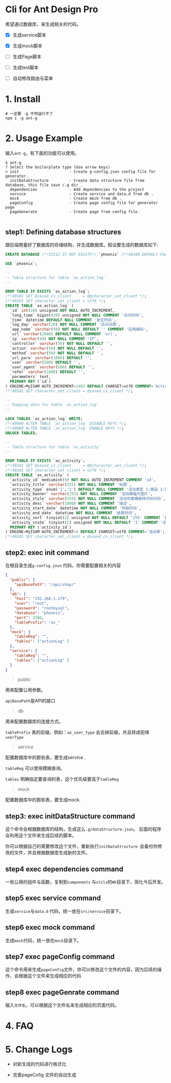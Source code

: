 # Cli for Ant Design Pro

希望通过数据库，来生成相关的代码。

- [x] 生成service脚本
- [x] 生成mock脚本
- [ ] 生成Page脚本
- [ ] 生成test脚本
- [ ] 自动修改路由与菜单



# 1. Install



```shell
# 一定要 -g 不然运行不了
npm i -g ant-g
```



# 2. Usage Example

输入`ant-g`，有下面的功能可以使用。

```shell
$ ant-g
? Select the boilerplate type (Use arrow keys)
> init                      - Create g-config.json config file for generator.
  initDataStructure         - Create data structure file from database, this file save /.g dir .
  dependencies              - Add dependencies to the project
  service                   - Create service and data.d from db .
  mock                      - Create mock from db .
  pageConfig                - Create page config file for generator page
  pageGenerate              - Create page from config file.


```



## step1: Defining database structures

跟后端商量好了数据库的存储结构，并生成数据库。假设要生成的数据库如下:

```sql
CREATE DATABASE /*!32312 IF NOT EXISTS*/ `phoenix` /*!40100 DEFAULT CHARACTER SET utf8 */;

USE `phoenix`;

--
-- Table structure for table `as_action_log`
--

DROP TABLE IF EXISTS `as_action_log`;
/*!40101 SET @saved_cs_client     = @@character_set_client */;
/*!40101 SET character_set_client = utf8 */;
CREATE TABLE `as_action_log` (
  `id` int(10) unsigned NOT NULL AUTO_INCREMENT,
  `long_time` bigint(20) unsigned NOT NULL COMMENT '访问时间',
  `time` datetime DEFAULT NULL COMMENT '发生时间',
  `log_day` varchar(20) NOT NULL COMMENT '访问日期',
  `app_name` varchar(50) NOT NULL DEFAULT '' COMMENT '应用编码',
  `url` varchar(2000) DEFAULT NULL COMMENT 'url',
  `ip` varchar(50) NOT NULL COMMENT 'IP',
  `controller` varchar(50) NOT NULL DEFAULT '',
  `action` varchar(50) NOT NULL DEFAULT '',
  `method` varchar(50) NOT NULL DEFAULT '',
  `url_para` varchar(1000) DEFAULT '',
  `user` varchar(500) DEFAULT '',
  `user_agent` varchar(500) DEFAULT '',
  `refer` varchar(1000) DEFAULT '',
  `parameters` text,
  PRIMARY KEY (`id`)
) ENGINE=MyISAM AUTO_INCREMENT=1403 DEFAULT CHARSET=utf8 COMMENT='Action日志';
/*!40101 SET character_set_client = @saved_cs_client */;

--
-- Dumping data for table `as_action_log`
--

LOCK TABLES `as_action_log` WRITE;
/*!40000 ALTER TABLE `as_action_log` DISABLE KEYS */;
/*!40000 ALTER TABLE `as_action_log` ENABLE KEYS */;
UNLOCK TABLES;

--
-- Table structure for table `as_activity`
--

DROP TABLE IF EXISTS `as_activity`;
/*!40101 SET @saved_cs_client     = @@character_set_client */;
/*!40101 SET character_set_client = utf8 */;
CREATE TABLE `as_activity` (
  `activity_id` mediumint(9) NOT NULL AUTO_INCREMENT COMMENT 'id',
  `activity_title` varchar(255) NOT NULL COMMENT '标题',
  `activity_type` enum('1','2') DEFAULT NULL COMMENT '活动类型 1:商品 2:团购',
  `activity_banner` varchar(255) NOT NULL COMMENT '活动横幅大图片',
  `activity_style` varchar(255) NOT NULL COMMENT '活动页面模板样式标识码',
  `activity_desc` varchar(1000) NOT NULL COMMENT '描述',
  `activity_start_date` datetime NOT NULL COMMENT '开始时间',
  `activity_end_date` datetime NOT NULL COMMENT '结束时间',
  `activity_sort` tinyint(2) unsigned NOT NULL DEFAULT '255' COMMENT '排序',
  `activity_state` tinyint(2) unsigned NOT NULL DEFAULT '1' COMMENT '活动状态 0为关闭 1为开启',
  PRIMARY KEY (`activity_id`)
) ENGINE=MyISAM AUTO_INCREMENT=5 DEFAULT CHARSET=utf8 COMMENT='活动表';
/*!40101 SET character_set_client = @saved_cs_client */;
```



## step2:  exec init command

在根目录生成`g-config.josn` 代码，你需要配置相关的内容

```json
{
  "public": {
    "apiBasePath": "/api/shop/"
  },
  "db": {
    "host": "192.168.1.179",
    "user": "root",
    "password": "rootmysql",
    "database": "phoenix",
    "port": 3306,
    "tablePrefix": "as_"
  },
  "mock": {
    "tableReg": "",
    "tables": ["actionLog" ]
  },
  "service": {
    "tableReg": "",
    "tables": ["actionLog" ]
  }
}
```

> public 

用来配置公用参数。

`apiBasePath`是API的接口



> db

用来配置数据库的连接方式。

`tablePrefix` 表的前缀，例如：`as_user_type` 会去掉前缀，并且转成驼峰`userType`



> service

配置数据库中的那些表，要生成service .

`tableReg` 可以使用模糊查询。

`tables` 明确指定要查询的表，这个优先级要高于`tableReg`



> mock

配置数据库中的那些表，要生成mock.



## step3: exec initDataStructure command

这个命令会根据数据库的结构，生成这么`.g/dataStructure.json`。 后面的程序会利用这个文件来生成后续的脚本。

你可以根据自己的需要修改这个文件，重新执行`initDataStructure `会备份你修改的文件，并且根据数据库生成新的文件。



## step4 exec dependencies command

一些公用的组件与函数，复制到`components` 与`utils`的`Wk`目录下，简化今后开发。



## step5 exec service command

生成`service`与`data.d` 代码，统一放在`src/service`目录下。



## step6 exec mock command

生成`mock`代码，统一放在`mock`目录下。



## step7 exec pageConfig command

这个命令用来生成`pageConfig`文件，你可以修改这个文件的内容，因为后续的操作，会根据这个文件来生成相应的代码



## step8 exec pageGenrate command

输入`文件名`，可以根据这个文件名来生成相应的页面代码。



# 4. FAQ





# 5. Change Logs

* 对新生成的代码进行格式化

* 完善pageCofig 文件的自动生成

  

